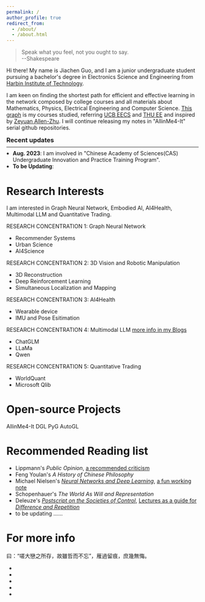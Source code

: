 ```yaml
---
permalink: /
author_profile: true
redirect_from: 
  - /about/
  - /about.html
---
```


>Speak what you feel, not you ought to say.\
>                                                 --Shakespeare
 
 
 
Hi there! My name is Jiachen Guo, and I am a junior undergraduate student pursuing a bachelor's degree in Electronics Science and Engineering from [Harbin Institute of Technology](https://sa.hit.edu.cn/main.htm).

I am keen on finding the shortest path for efficient and effective learning in the network composed by college courses and all materials about Mathematics, Physics, Electrical Engineering and Computer Science. [This graph](https://multinet02.github.io/A-Growing-Graph/) is my courses studied, referring [UCB EECS](https://hkn.eecs.berkeley.edu/assets/course-map-2019-da79ecbe2fc25e6b6349b8931364890032b8d51aacaccea65151ae98316f0587.png) and [THU EE](https://www.ee.tsinghua.edu.cn/__local/8/45/D5/C250657FF930A2B3FC5F593B31D_58753221_5024D.png) and inspired by [Zeyuan Allen-Zhu](http://zeyuan.allen-zhu.com). I will continue releasing my notes in "AllinMe4-It" serial github repositories. 

<div class="infoblock"><div class="blockcontent">
  <h3 id="recent updates" style="margin:0.5em 0em 0.5em">Recent updates</h3>
  <hr style="margin:0.2em 0em 0.2em">
  <ul style="margin:0.5em -0.5em 0.5em">
    <li><strong>Aug. 2023</strong>: I am involved in "Chinese Academy of Sciences(CAS) Undergraduate Innovation and Practice Training Program".</li>
    <li><strong>To be Updating</strong>: </li>
</ul></div></div>


Research Interests
======
I am interested in Graph Neural Network, Embodied AI, AI4Health, Multimodal LLM and Quantitative Trading.

RESEARCH CONCENTRATION 1: Graph Neural Network 
* Recommender Systems
* Urban Science
* AI4Science

RESEARCH CONCENTRATION 2: 3D Vision and Robotic Manipulation
* 3D Reconstruction
* Deep Reinforcement Learning
* Simultaneous Localization and Mapping

RESEARCH CONCENTRATION 3: AI4Health
* Wearable device
* IMU and Pose Esitimation

RESEARCH CONCENTRATION 4: Multimodal LLM [more info in my Blogs](https://multinet02.github.io/year-archive/)
* ChatGLM
* LLaMa
* Qwen

RESEARCH CONCENTRATION 5: Quantitative Trading
* WorldQuant 
* Microsoft Qlib

Open-source Projects
======
AllinMe4-It
DGL
PyG
AutoGL

Recommended Reading list
======
* Lippmann's _Public Opinion_, [a recommended criticism](https://kortina.nyc/notes/public-opinion/)
* Feng Youlan's _A History of Chinese Philosophy_
* Michael Nielsen's [_Neural Networks and Deep Learning_](http://neuralnetworksanddeeplearning.com/), [a fun working note](https://michaelnotebook.com/cosmos/index.html)
* Schopenhauer's _The World As Will and Representation_
* Deleuze's [_Postscript on the Societies of Control_](https://www.jstor.org/stable/778828), [Lectures as a guide for _Difference and Repetition_](https://henrysomershall.net/lectures/)
* to be updating ……
  
For more info
======
曰：“嗟大戀之所存，故雖哲而不忘”，雁過留痕，庶幾無悔。


*
*
*
*
*
